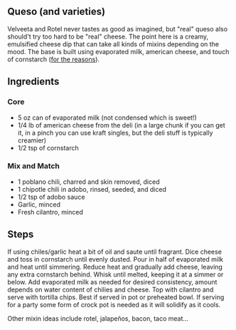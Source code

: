 ## Queso (and varieties)

Velveeta and Rotel never tastes as good as imagined, but "real" queso also should't try too hard to be "real" cheese. The point here is a creamy, emulsified cheese dip that can take all kinds of mixins depending on the mood. The base is built using evaporated milk, american cheese, and touch of cornstarch ([for the reasons](http://aht.seriouseats.com/2010/09/the-burger-lab-cheese-sauce-for-burgers-fries-and-chips.html)).

## Ingredients

### Core
- 5 oz can of evaporated milk (not condensed which is sweet!)
- 1/4 lb of american cheese from the deli (in a large chunk if you can get it, in a pinch you can use kraft singles, but the deli stuff is typically creamier)
- 1/2 tsp of cornstarch 

### Mix and Match
- 1 poblano chili, charred and skin removed, diced
- 1 chipotle chili in adobo, rinsed, seeded, and diced
- 1/2 tsp of adobo sauce
- Garlic, minced
- Fresh cilantro, minced

## Steps
If using chiles/garlic heat a bit of oil and saute until fragrant. 
Dice cheese and toss in cornstarch until evenly dusted.
Pour in half of evaporated milk and heat until simmering.
Reduce heat and gradually add cheese, leaving any extra cornstarch behind.
Whisk until melted, keeping it at a simmer or below.
Add evaporated milk as needed for desired consistency, amount depends on water content of chilies and cheese. 
Top with cilantro and serve with tortilla chips. 
Best if served in pot or preheated bowl. 
If serving for a party some form of crock pot is needed as it will solidify as it cools. 

Other mixin ideas include rotel, jalapeños, bacon, taco meat...
